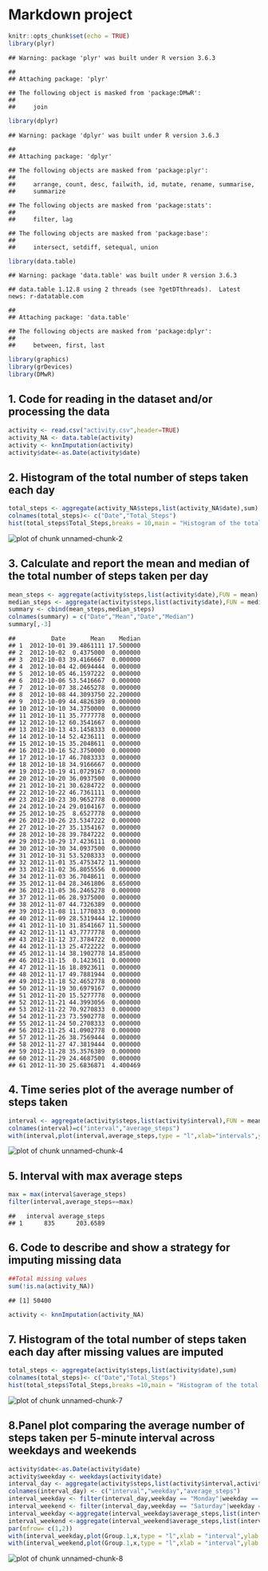 # Markdown project


```r
knitr::opts_chunk$set(echo = TRUE)
library(plyr)
```

```
## Warning: package 'plyr' was built under R version 3.6.3
```

```
## 
## Attaching package: 'plyr'
```

```
## The following object is masked from 'package:DMwR':
## 
##     join
```

```r
library(dplyr)
```

```
## Warning: package 'dplyr' was built under R version 3.6.3
```

```
## 
## Attaching package: 'dplyr'
```

```
## The following objects are masked from 'package:plyr':
## 
##     arrange, count, desc, failwith, id, mutate, rename, summarise,
##     summarize
```

```
## The following objects are masked from 'package:stats':
## 
##     filter, lag
```

```
## The following objects are masked from 'package:base':
## 
##     intersect, setdiff, setequal, union
```

```r
library(data.table)
```

```
## Warning: package 'data.table' was built under R version 3.6.3
```

```
## data.table 1.12.8 using 2 threads (see ?getDTthreads).  Latest news: r-datatable.com
```

```
## 
## Attaching package: 'data.table'
```

```
## The following objects are masked from 'package:dplyr':
## 
##     between, first, last
```

```r
library(graphics)
library(grDevices)
library(DMwR)
```

## 1. Code for reading in the dataset and/or processing the data

```r
activity <- read.csv("activity.csv",header=TRUE)
activity_NA <- data.table(activity)
activity <- knnImputation(activity)
activity$date<-as.Date(activity$date)
```

## 2. Histogram of the total number of steps taken each day

```r
total_steps <- aggregate(activity_NA$steps,list(activity_NA$date),sum)
colnames(total_steps)<- c("Date","Total_Steps")
hist(total_steps$Total_Steps,breaks = 10,main = "Histogram of the total number of steps taken each day",xlab = "Mean steps per day")
```

![plot of chunk unnamed-chunk-2](figure/unnamed-chunk-2-1.png)

## 3. Calculate and report the mean and median of the total number of steps taken per day

```r
mean_steps <- aggregate(activity$steps,list(activity$date),FUN = mean)
median_steps <- aggregate(activity$steps,list(activity$date),FUN = median)
summary <- cbind(mean_steps,median_steps)
colnames(summary) = c("Date","Mean","Date","Median")
summary[,-3]
```

```
##          Date       Mean    Median
## 1  2012-10-01 39.4861111 17.500000
## 2  2012-10-02  0.4375000  0.000000
## 3  2012-10-03 39.4166667  0.000000
## 4  2012-10-04 42.0694444  0.000000
## 5  2012-10-05 46.1597222  0.000000
## 6  2012-10-06 53.5416667  0.000000
## 7  2012-10-07 38.2465278  0.000000
## 8  2012-10-08 44.3093750 22.200000
## 9  2012-10-09 44.4826389  0.000000
## 10 2012-10-10 34.3750000  0.000000
## 11 2012-10-11 35.7777778  0.000000
## 12 2012-10-12 60.3541667  0.000000
## 13 2012-10-13 43.1458333  0.000000
## 14 2012-10-14 52.4236111  0.000000
## 15 2012-10-15 35.2048611  0.000000
## 16 2012-10-16 52.3750000  0.000000
## 17 2012-10-17 46.7083333  0.000000
## 18 2012-10-18 34.9166667  0.000000
## 19 2012-10-19 41.0729167  0.000000
## 20 2012-10-20 36.0937500  0.000000
## 21 2012-10-21 30.6284722  0.000000
## 22 2012-10-22 46.7361111  0.000000
## 23 2012-10-23 30.9652778  0.000000
## 24 2012-10-24 29.0104167  0.000000
## 25 2012-10-25  8.6527778  0.000000
## 26 2012-10-26 23.5347222  0.000000
## 27 2012-10-27 35.1354167  0.000000
## 28 2012-10-28 39.7847222  0.000000
## 29 2012-10-29 17.4236111  0.000000
## 30 2012-10-30 34.0937500  0.000000
## 31 2012-10-31 53.5208333  0.000000
## 32 2012-11-01 35.4753472 11.900000
## 33 2012-11-02 36.8055556  0.000000
## 34 2012-11-03 36.7048611  0.000000
## 35 2012-11-04 28.3461806  8.650000
## 36 2012-11-05 36.2465278  0.000000
## 37 2012-11-06 28.9375000  0.000000
## 38 2012-11-07 44.7326389  0.000000
## 39 2012-11-08 11.1770833  0.000000
## 40 2012-11-09 28.5319444 12.100000
## 41 2012-11-10 31.8541667 11.500000
## 42 2012-11-11 43.7777778  0.000000
## 43 2012-11-12 37.3784722  0.000000
## 44 2012-11-13 25.4722222  0.000000
## 45 2012-11-14 38.1902778 14.850000
## 46 2012-11-15  0.1423611  0.000000
## 47 2012-11-16 18.8923611  0.000000
## 48 2012-11-17 49.7881944  0.000000
## 49 2012-11-18 52.4652778  0.000000
## 50 2012-11-19 30.6979167  0.000000
## 51 2012-11-20 15.5277778  0.000000
## 52 2012-11-21 44.3993056  0.000000
## 53 2012-11-22 70.9270833  0.000000
## 54 2012-11-23 73.5902778  0.000000
## 55 2012-11-24 50.2708333  0.000000
## 56 2012-11-25 41.0902778  0.000000
## 57 2012-11-26 38.7569444  0.000000
## 58 2012-11-27 47.3819444  0.000000
## 59 2012-11-28 35.3576389  0.000000
## 60 2012-11-29 24.4687500  0.000000
## 61 2012-11-30 25.6836871  4.400469
```

## 4. Time series plot of the average number of steps taken

```r
interval <- aggregate(activity$steps,list(activity$interval),FUN = mean)
colnames(interval)=c("interval","average_steps")
with(interval,plot(interval,average_steps,type = "l",xlab="intervals",ylab = "Average Steps", main= "Time series plot of the average number of steps taken"))
```

![plot of chunk unnamed-chunk-4](figure/unnamed-chunk-4-1.png)

## 5. Interval with max average steps 

```r
max = max(interval$average_steps)
filter(interval,average_steps==max)
```

```
##   interval average_steps
## 1      835      203.6589
```

## 6. Code to describe and show a strategy for imputing missing data

```r
##Total missing values
sum(!is.na(activity_NA))
```

```
## [1] 50400
```

```r
activity <- knnImputation(activity_NA)
```

## 7. Histogram of the total number of steps taken each day after missing values are imputed

```r
total_steps <- aggregate(activity$steps,list(activity$date),sum)
colnames(total_steps)<- c("Date","Total_Steps")
hist(total_steps$Total_Steps,breaks =10,main = "Histogram of the total number of steps taken each day",xlab = "Mean steps per day")
```

![plot of chunk unnamed-chunk-7](figure/unnamed-chunk-7-1.png)

## 8.Panel plot comparing the average number of steps taken per 5-minute interval across weekdays and weekends

```r
activity$date<-as.Date(activity$date)
activity$weekday <- weekdays(activity$date)
interval_day <- aggregate(activity$steps,list(activity$interval,activity$weekday),mean)
colnames(interval_day) <- c("interval","weekday","average_steps") 
interval_weekday <- filter(interval_day,weekday == "Monday"|weekday == "Tuesday"|weekday == "Wednesday"|weekday == "Thrusday"|weekday=="Friday")
interval_weekend <- filter(interval_day,weekday == "Saturday"|weekday == "Sunday")
interval_weekday <-aggregate(interval_weekday$average_steps,list(interval_weekday$interval),mean)
interval_weekend <-aggregate(interval_weekend$average_steps,list(interval_weekend$interval),mean)
par(mfrow= c(1,2))
with(interval_weekday,plot(Group.1,x,type = "l",xlab = "interval",ylab = "average steps on weekdays"))
with(interval_weekend,plot(Group.1,x,type = "l",xlab = "interval",ylab = "average steps on weekends"))
```

![plot of chunk unnamed-chunk-8](figure/unnamed-chunk-8-1.png)
